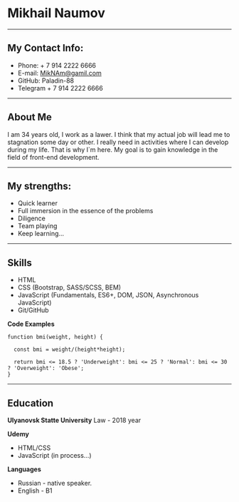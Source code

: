 # Mikhail Naumov
********* ********* ********* ********* ********* ********* 
## **My Contact Info:**
* Phone: + 7 914 2222 6666 
* E-mail: MikNAm@gamil.com
* GitHub: Paladin-88
* Telegram + 7 914 2222 6666 
********* ********* ********* ********* ********* ********* 
 
## About Me
I am 34 years old, I work as a lawer. I think that my actual job will lead me to stagnation some day or other. I really need in activities where I can develop during my life. That is why I`m here. My goal is to gain knowledge in the field of front-end development.

********* ********* ********* ********* ********* ********* ********* 
## My strengths:
* Quick learner
* Full immersion in the essence of the problems
* Diligence
* Team playing
* Keep learning…
********* ********* ********* ********* ********* 
## Skills
* HTML
* CSS (Bootstrap, SASS/SCSS, BEM)
* JavaScript (Fundamentals, ES6+, DOM, JSON, Asynchronous JavaScript)
* Git/GitHub
 

**Code Examples**
```
function bmi(weight, height) {

  const bmi = weight/(height*height);
  
  return bmi <= 18.5 ? 'Underweight': bmi <= 25 ? 'Normal': bmi <= 30 ? 'Overweight': 'Obese';
}

```
********* ********* ********* ********* ********* 
## Education
**Ulyanovsk Statte University**
Law - 2018 year

**Udemy**
* HTML/CSS
* JavaScript (in process…)

**Languages** 
* Russian - native speaker.
* English - B1
